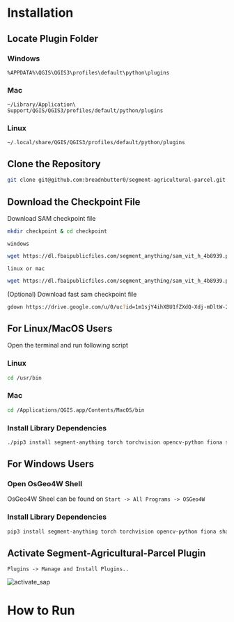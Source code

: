 # Installation




## Locate Plugin Folder

### Windows
```%APPDATA%\QGIS\QGIS3\profiles\default\python\plugins```
### Mac
```~/Library/Application\ Support/QGIS/QGIS3/profiles/default/python/plugins```
### Linux
```~/.local/share/QGIS/QGIS3/profiles/default/python/plugins```




## Clone the Repository
```bash
git clone git@github.com:breadnbutter0/segment-agricultural-parcel.git
```




## Download the Checkpoint File
Download SAM checkpoint file
```bash
mkdir checkpoint & cd checkpoint
```

```windows```
```bash
wget https://dl.fbaipublicfiles.com/segment_anything/sam_vit_h_4b8939.pth -o sam_vit_h_4b8939.pth
```

```linux or mac```
```bash
wget https://dl.fbaipublicfiles.com/segment_anything/sam_vit_h_4b8939.pth
```

(Optional) Download fast sam checkpoint file
```bash
gdown https://drive.google.com/u/0/uc?id=1m1sjY4ihXBU1fZXdQ-Xdj-mDltW-2Rqv
```





## For Linux/MacOS Users
Open the terminal and run following script

### Linux
```bash
cd /usr/bin
```

###  Mac
```bash
cd /Applications/QGIS.app/Contents/MacOS/bin
```

### Install Library Dependencies
```bash
./pip3 install segment-anything torch torchvision opencv-python fiona shapely
```







## For Windows Users

### Open OsGeo4W Shell
OsGeo4W Sheel can be found on ```Start -> All Programs -> OSGeo4W ```

### Install Library Dependencies
```PowerShell
pip3 install segment-anything torch torchvision opencv-python fiona shapely
```




## Activate Segment-Agricultural-Parcel Plugin

```Plugins -> Manage and Install Plugins..```


![activate_sap](activate.png)




# How to Run

## 









